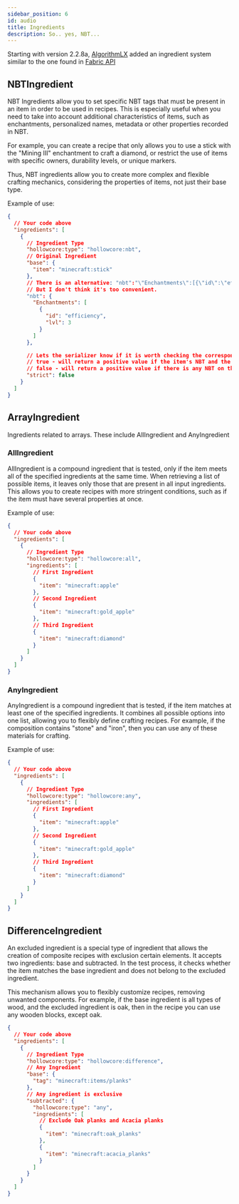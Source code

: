 ```yaml
---
sidebar_position: 6
id: audio
title: Ingredients
description: So.. yes, NBT...
---
```


Starting with version 2.2.8a, [AlgorithmLX](https://github.com/AlgorithmLX) added an ingredient system similar to the one found in [Fabric API](https://github.com/FabricMC/fabric/tree/1.21.4/fabric-recipe-api-v1/src)

## NBTIngredient

NBT Ingredients allow you to set specific NBT tags that must be present in an item in order to be used in recipes.
This is especially useful when you need to take into account additional characteristics of items, such as enchantments, personalized names,
metadata or other properties recorded in NBT.

For example, you can create a recipe that only allows you to use a stick with the "Mining III" enchantment to craft a diamond, 
or restrict the use of items with specific owners, durability levels, or unique markers.

Thus, NBT ingredients allow you to create more complex and flexible crafting mechanics,
considering the properties of items, not just their base type.

Example of use:
```json 
{
  // Your code above
  "ingredients": [
    {
      // Ingredient Type
      "hollowcore:type": "hollowcore:nbt",
      // Original Ingredient
      "base": {
        "item": "minecraft:stick"
      },
      // There is an alternative: "nbt":"\"Enchantments\":[{\"id\":\"efficiency\",\"lvl\":3}]"
      // But I don't think it's too convenient.
      "nbt": {
        "Enchantments": [
          {
            "id": "efficiency",
            "lvl": 3
          }
        ]
      },

      // Lets the serializer know if it is worth checking the correspondence between the NBT of the item and the NBT in the recipe
      // true - will return a positive value if the item's NBT and the NBT specified in the recipe match
      // false - will return a positive value if there is any NBT on the item
      "strict": false
    }
  ]
}
```
## ArrayIngredient 
Ingredients related to arrays. These include AllIngredient and AnyIngredient

### AllIngredient
AllIngredient is a compound ingredient that is tested, 
only if the item meets all of the specified ingredients at the same time. 
When retrieving a list of possible items, it leaves only those that are present in all input ingredients. 
This allows you to create recipes with more stringent conditions, such as 
if the item must have several properties at once.

Example of use:

```json
{
  // Your code above
  "ingredients": [
    {
      // Ingredient Type
      "hollowcore:type": "hollowcore:all",
      "ingredients": [
        // First Ingredient
        {
          "item": "minecraft:apple"
        },
        // Second Ingredient
        {
          "item": "minecraft:gold_apple"
        },
        // Third Ingredient
        {
          "item": "minecraft:diamond"
        }
      ]
    }
  ]
}
```

### AnyIngredient
AnyIngredient is a compound ingredient that is tested, 
if the item matches at least one of the specified ingredients. 
It combines all possible options into one list, allowing you to flexibly define crafting recipes. 
For example, if the composition contains "stone" and "iron", then you can use any of these materials for crafting.

Example of use:

```json
{
  // Your code above
  "ingredients": [
    {
      // Ingredient Type
      "hollowcore:type": "hollowcore:any",
      "ingredients": [
        // First Ingredient
        {
          "item": "minecraft:apple"
        },
        // Second Ingredient
        {
          "item": "minecraft:gold_apple"
        },
        // Third Ingredient
        {
          "item": "minecraft:diamond"
        }
      ]
    }
  ]
}
```

## DifferenceIngredient
An excluded ingredient is a special type of ingredient that allows the creation of composite recipes with exclusion 
certain elements. It accepts two ingredients: base and subtracted. 
In the test process, it checks whether the item matches the base ingredient and does not belong to the excluded ingredient.

This mechanism allows you to flexibly customize recipes, removing unwanted components.
For example, if the base ingredient is all types of wood, and the excluded ingredient is oak, 
then in the recipe you can use any wooden blocks, except oak.

```json
{
  // Your code above
  "ingredients": [
    {
      // Ingredient Type
      "hollowcore:type": "hollowcore:difference",
      // Any Ingredient
      "base": {
        "tag": "minecraft:items/planks"
      },
      // Any ingredient is exclusive
      "subtracted": {
        "hollowcore:type": "any",
        "ingredients": [
          // Exclude Oak planks and Acacia planks
          {
            "item": "minecraft:oak_planks"
          },
          {
            "item": "minecraft:acacia_planks"
          }
        ]
      }
    }
  ]
}
```